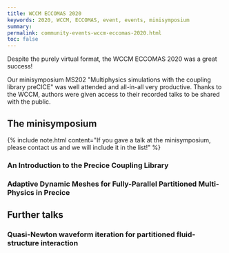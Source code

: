 ```yaml
---
title: WCCM ECCOMAS 2020
keywords: 2020, WCCM, ECCOMAS, event, events, minisymposium
summary:
permalink: community-events-wccm-eccomas-2020.html
toc: false
---
```


<script src='https://slideslive.com/embed_presentation.js'></script>

Despite the purely virtual format, the WCCM ECCOMAS 2020 was a great success!

Our minisymposium MS202 "Multiphysics simulations with the coupling library preCICE" was well attended and all-in-all very productive.
Thanks to the WCCM, authors were given access to their recorded talks to be shared with the public.

## The minisymposium

{% include note.html content="If you gave a talk at the minisymposium, please contact us and we will include it in the list!" %}

### An Introduction to the Precice Coupling Library

<div id="presentation-embed-38944676"></div>
<script>
embed = new SlidesLiveEmbed('presentation-embed-38944676', {
    presentationId: '38944676',
    autoPlay: false,
    verticalEnabled: true
});
</script>

### Adaptive Dynamic Meshes for Fully-Parallel Partitioned Multi-Physics in Precice

<div id="presentation-embed-38944678"></div>
<script>
embed = new SlidesLiveEmbed('presentation-embed-38944678', {
    presentationId: '38944678',
    autoPlay: false,
    verticalEnabled: true
});
</script>

## Further talks

### Quasi-Newton waveform iteration for partitioned fluid-structure interaction

<div id="presentation-embed-38945177"></div>
<script>
embed = new SlidesLiveEmbed('presentation-embed-38945177', {
    presentationId: '38945177',
    autoPlay: false,
    verticalEnabled: true
});
</script>
